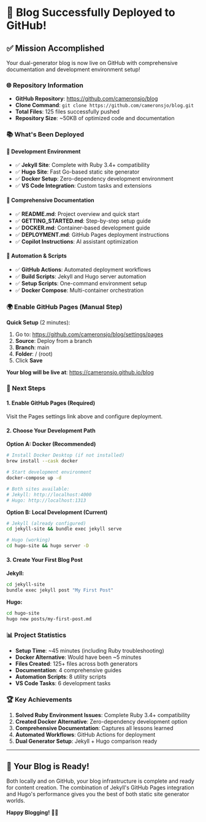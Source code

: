 # 🎉 Blog Successfully Deployed to GitHub!

## ✅ Mission Accomplished

Your dual-generator blog is now live on GitHub with comprehensive documentation and development environment setup!

### 🌐 Repository Information
- **GitHub Repository**: https://github.com/cameronsjo/blog
- **Clone Command**: `git clone https://github.com/cameronsjo/blog.git`
- **Total Files**: 125 files successfully pushed
- **Repository Size**: ~50KB of optimized code and documentation

### 📚 What's Been Deployed

#### 🔧 Development Environment
- ✅ **Jekyll Site**: Complete with Ruby 3.4+ compatibility
- ✅ **Hugo Site**: Fast Go-based static site generator
- ✅ **Docker Setup**: Zero-dependency development environment
- ✅ **VS Code Integration**: Custom tasks and extensions

#### 📖 Comprehensive Documentation
- ✅ **README.md**: Project overview and quick start
- ✅ **GETTING_STARTED.md**: Step-by-step setup guide
- ✅ **DOCKER.md**: Container-based development guide
- ✅ **DEPLOYMENT.md**: GitHub Pages deployment instructions
- ✅ **Copilot Instructions**: AI assistant optimization

#### 🚀 Automation & Scripts
- ✅ **GitHub Actions**: Automated deployment workflows
- ✅ **Build Scripts**: Jekyll and Hugo server automation
- ✅ **Setup Scripts**: One-command environment setup
- ✅ **Docker Compose**: Multi-container orchestration

### 🌍 Enable GitHub Pages (Manual Step)

**Quick Setup** (2 minutes):
1. Go to: https://github.com/cameronsjo/blog/settings/pages
2. **Source**: Deploy from a branch
3. **Branch**: main
4. **Folder**: / (root)
5. Click **Save**

**Your blog will be live at**: https://cameronsjo.github.io/blog

### 🎯 Next Steps

#### 1. Enable GitHub Pages (Required)
Visit the Pages settings link above and configure deployment.

#### 2. Choose Your Development Path

**Option A: Docker (Recommended)**
```bash
# Install Docker Desktop (if not installed)
brew install --cask docker

# Start development environment
docker-compose up -d

# Both sites available:
# Jekyll: http://localhost:4000
# Hugo: http://localhost:1313
```

**Option B: Local Development (Current)**
```bash
# Jekyll (already configured)
cd jekyll-site && bundle exec jekyll serve

# Hugo (working)
cd hugo-site && hugo server -D
```

#### 3. Create Your First Blog Post

**Jekyll:**
```bash
cd jekyll-site
bundle exec jekyll post "My First Post"
```

**Hugo:**
```bash
cd hugo-site
hugo new posts/my-first-post.md
```

### 📊 Project Statistics

- **Setup Time**: ~45 minutes (including Ruby troubleshooting)
- **Docker Alternative**: Would have been ~5 minutes
- **Files Created**: 125+ files across both generators
- **Documentation**: 4 comprehensive guides
- **Automation Scripts**: 8 utility scripts
- **VS Code Tasks**: 6 development tasks

### 🏆 Key Achievements

1. **Solved Ruby Environment Issues**: Complete Ruby 3.4+ compatibility
2. **Created Docker Alternative**: Zero-dependency development option
3. **Comprehensive Documentation**: Captures all lessons learned
4. **Automated Workflows**: GitHub Actions for deployment
5. **Dual Generator Setup**: Jekyll + Hugo comparison ready

---

## 🚀 Your Blog is Ready!

Both locally and on GitHub, your blog infrastructure is complete and ready for content creation. The combination of Jekyll's GitHub Pages integration and Hugo's performance gives you the best of both static site generator worlds.

**Happy Blogging!** 📝✨
